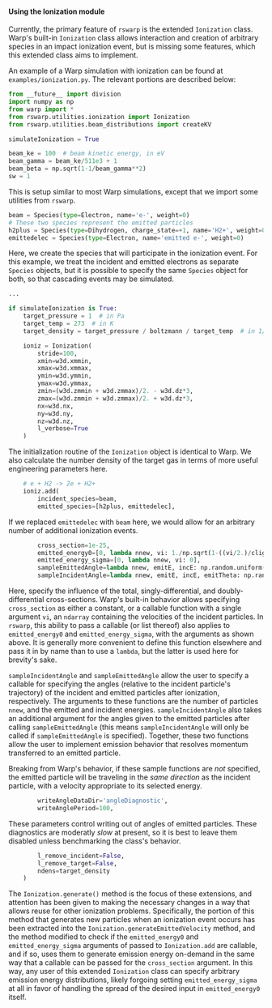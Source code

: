 #### Using the Ionization module
Currently, the primary feature of `rswarp` is the extended `Ionization` class. Warp's built-in `Ionization` class allows interaction and creation of arbitrary species in an impact ionization event, but is missing some features, which this extended class aims to implement.

An example of a Warp simulation with ionization can be found at `examples/ionization.py`. The relevant portions are described below:

```python
from __future__ import division
import numpy as np
from warp import *
from rswarp.utilities.ionization import Ionization
from rswarp.utilities.beam_distributions import createKV

simulateIonization = True

beam_ke = 100  # beam kinetic energy, in eV
beam_gamma = beam_ke/511e3 + 1
beam_beta = np.sqrt(1-1/beam_gamma**2)
sw = 1
```

This is setup similar to most Warp simulations, except that we import some utilities from `rswarp`.

```python
beam = Species(type=Electron, name='e-', weight=0)
# These two species represent the emitted particles
h2plus = Species(type=Dihydrogen, charge_state=+1, name='H2+', weight=0)
emittedelec = Species(type=Electron, name='emitted e-', weight=0)
```

Here, we create the species that will participate in the ionization event. For this example, we treat the incident and emitted electrons as separate `Species` objects, but it is possible to specify the same `Species` object for both, so that cascading events may be simulated.

```python
...

if simulateIonization is True:
    target_pressure = 1  # in Pa
    target_temp = 273  # in K
    target_density = target_pressure / boltzmann / target_temp  # in 1/m^3

    ioniz = Ionization(
        stride=100,
        xmin=w3d.xmmin,
        xmax=w3d.xmmax,
        ymin=w3d.ymmin,
        ymax=w3d.ymmax,
        zmin=(w3d.zmmin + w3d.zmmax)/2. - w3d.dz*3,
        zmax=(w3d.zmmin + w3d.zmmax)/2. + w3d.dz*3,
        nx=w3d.nx,
        ny=w3d.ny,
        nz=w3d.nz,
        l_verbose=True
    )
```

The initialization routine of the `Ionization` object is identical to Warp. We also calculate the number density of the target gas in terms of more useful engineering parameters here.

```python
    # e + H2 -> 2e + H2+
    ioniz.add(
        incident_species=beam,
        emitted_species=[h2plus, emittedelec],
```

If we replaced `emittedelec` with `beam` here, we would allow for an arbitrary number of additional ionization events.

```python
        cross_section=1e-25,
        emitted_energy0=[0, lambda nnew, vi: 1./np.sqrt(1-((vi/2.)/clight)**2) * emass * clight**2],
        emitted_energy_sigma=[0, lambda nnew, vi: 0],
        sampleEmittedAngle=lambda nnew, emitE, incE: np.random.uniform(0, 2*np.pi),
        sampleIncidentAngle=lambda nnew, emitE, incE, emitTheta: np.random.uniform(0, 2*np.pi),
```

Here, specify the influence of the total, singly-differential, and doubly-differential cross-sections.  Warp's built-in behavior allows specifying `cross_section` as either a constant, or a callable function with a single argument `vi`, an `ndarray` containing the velocities of the incident particles. In `rswarp`, this ability to pass a callable (or list thereof) also applies to `emitted_energy0` and `emitted_energy_sigma`, with the arguments as shown above. It is generally more convenient to define this function elsewhere and pass it in by name than to use a `lambda`, but the latter is used here for brevity's sake.

`sampleIncidentAngle` and `sampleEmittedAngle` allow the user to specify a callable for specifying the angles (relative to the incident particle's trajectory) of the incident and emitted particles after ionization, respectively. The arguments to these functions are the number of particles `nnew`, and the emitted and incident energies. `sampleIncidentAngle` also takes an additional argument for the angles given to the emitted particles after calling `sampleEmittedAngle` (this means `sampleIncidentAngle` will only be called if `sampleEmittedAngle` is specified). Together, these two functions allow the user to implement emission behavior that resolves momentum transferred to an emitted particle.

Breaking from Warp's behavior, if these sample functions are *not* specified, the emitted particle will be traveling in the *same direction* as the incident particle, with a velocity appropriate to its selected energy.

```python
        writeAngleDataDir='angleDiagnostic',
        writeAnglePeriod=100,
```

These parameters control writing out of angles of emitted particles. These diagnostics are moderatly *slow* at present, so it is best to leave them disabled unless benchmarking the class's behavior.

```python
        l_remove_incident=False,
        l_remove_target=False,
        ndens=target_density
    )
```

The `Ionization.generate()` method is the focus of these extensions, and attention has been given to making the necessary changes in a way that allows reuse for other ionization problems.  Specifically, the portion of this method that generates new particles when an ionization event occurs has been extracted into the `Ionization.generateEmittedVelocity` method, and the method modified to check if the `emitted_energy0` and `emitted_energy_sigma` arguments of passed to `Ionization.add` are callable, and if so, uses them to generate emission energy on-demand in the same way that a callable can be passed for the `cross_section` argument.  In this way, any user of this extended `Ionization` class can specify arbitrary emission energy distributions, likely forgoing setting `emitted_energy_sigma` at all in favor of handling the spread of the desired input in `emitted_energy0` itself.
